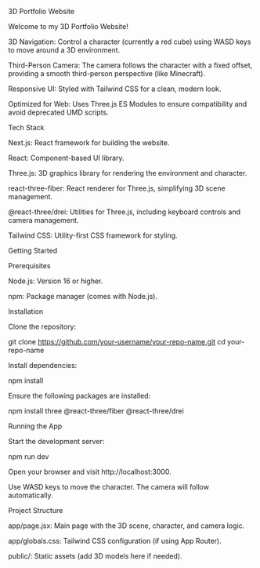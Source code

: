 3D Portfolio Website

Welcome to my 3D Portfolio Website! 





3D Navigation: Control a character (currently a red cube) using WASD keys to move around a 3D environment.



Third-Person Camera: The camera follows the character with a fixed offset, providing a smooth third-person perspective (like Minecraft).




Responsive UI: Styled with Tailwind CSS for a clean, modern look.



Optimized for Web: Uses Three.js ES Modules to ensure compatibility and avoid deprecated UMD scripts.

Tech Stack





Next.js: React framework for building the website.



React: Component-based UI library.



Three.js: 3D graphics library for rendering the environment and character.



react-three-fiber: React renderer for Three.js, simplifying 3D scene management.



@react-three/drei: Utilities for Three.js, including keyboard controls and camera management.



Tailwind CSS: Utility-first CSS framework for styling.

Getting Started

Prerequisites





Node.js: Version 16 or higher.



npm: Package manager (comes with Node.js).

Installation





Clone the repository:

git clone https://github.com/your-username/your-repo-name.git
cd your-repo-name



Install dependencies:

npm install



Ensure the following packages are installed:

npm install three @react-three/fiber @react-three/drei

Running the App





Start the development server:

npm run dev



Open your browser and visit http://localhost:3000.



Use WASD keys to move the character. The camera will follow automatically.

Project Structure





app/page.jsx: Main page with the 3D scene, character, and camera logic.



app/globals.css: Tailwind CSS configuration (if using App Router).



public/: Static assets (add 3D models here if needed).








 
